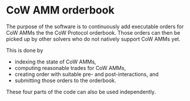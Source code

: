 # CoW AMM orderbook

The purpose of the software is to continuously add executable orders for CoW AMMs the the CoW Protocol orderbook. Those orders can then be picked up by other solvers who do not natively support CoW AMMs yet.

This is done by
- indexing the state of CoW AMMs,
- computing reasonable trades for CoW AMMs,
- creating order with suitable pre- and post-interactions, and
- submitting those orders to the orderbook.

These four parts of the code can also be used independently.
